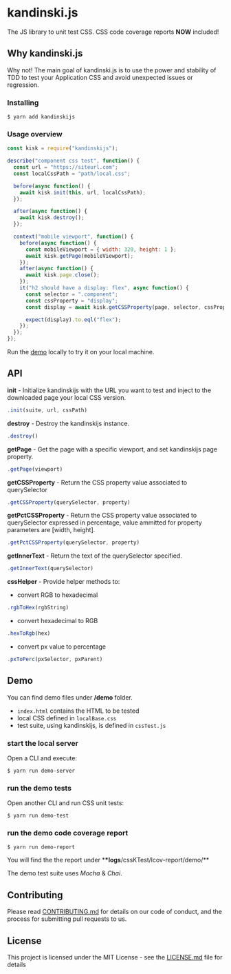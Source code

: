 # kandinski.js

The JS library to unit test CSS.
CSS code coverage reports **NOW** included!

## Why kandinski.js

Why not!
The main goal of kandinski.js is to use the power and stability of TDD to test your Application CSS and avoid unexpected issues or regression.

### Installing

```
$ yarn add kandinskijs
```

### Usage overview

```javascript
const kisk = require("kandinskijs");

describe("component css test", function() {
  const url = "https://siteurl.com";
  const localCssPath = "path/local.css";

  before(async function() {
    await kisk.init(this, url, localCssPath);
  });

  after(async function() {
    await kisk.destroy();
  });

  context("mobile viewport", function() {
    before(async function() {
      const mobileViewport = { width: 320, height: 1 };
      await kisk.getPage(mobileViewport);
    });
    after(async function() {
      await kisk.page.close();
    });
    it("h2 should have a display: flex", async function() {
      const selector = ".component";
      const cssProperty = "display";
      const display = await kisk.getCSSProperty(page, selector, cssProperty);

      expect(display).to.eql("flex");
    });
  });
});
```

Run the [demo](#demo) locally to try it on your local machine.

## API

**init** -
Initialize kandinskijs with the URL you want to test and inject to the downloaded page your local CSS version.

```javascript
.init(suite, url, cssPath)
```

**destroy** -
Destroy the kandinskijs instance.

```javascript
.destroy()
```

**getPage** -
Get the page with a specific viewport, and set kandinskijs page property.

```javascript
.getPage(viewport)
```

**getCSSProperty** -
Return the CSS property value associated to querySelector

```javascript
.getCSSProperty(querySelector, property)
```

**getPctCSSProperty** -
Return the CSS property value associated to querySelector expressed in percentage, value ammitted for property parameters are [width, height].

```javascript
.getPctCSSProperty(querySelector, property)
```

**getInnerText** -
Return the text of the querySelector specified.

```javascript
.getInnerText(querySelector)
```

**cssHelper** -
Provide helper methods to:

- convert RGB to hexadecimal

```javascript
.rgbToHex(rgbString)
```

- convert hexadecimal to RGB

```javascript
.hexToRgb(hex)
```

- convert px value to percentage

```javascript
.pxToPerc(pxSelector, pxParent)
```

## Demo

You can find demo files under **/demo** folder.

- `index.html` contains the HTML to be tested
- local CSS defined in `localBase.css`
- test suite, using kandinskijs, is defined in `cssTest.js`

### start the local server

Open a CLI and execute:

```
$ yarn run demo-server
```

### run the demo tests

Open another CLI and run CSS unit tests:

```
$ yarn run demo-test
```

### run the demo code coverage report

```
$ yarn run demo-report
```

You will find the the report under \***\*logs**/cssKTest/lcov-report/demo/\*\*

The demo test suite uses _Mocha_ & _Chai_.

## Contributing

Please read [CONTRIBUTING.md](https://github.com/gian8/kandinskijs/blob/master/CONTRIBUTING.md) for details on our code of conduct, and the process for submitting pull requests to us.

## License

This project is licensed under the MIT License - see the [LICENSE.md](https://github.com/gian8/kandinskijs/blob/master/LICENSE) file for details
